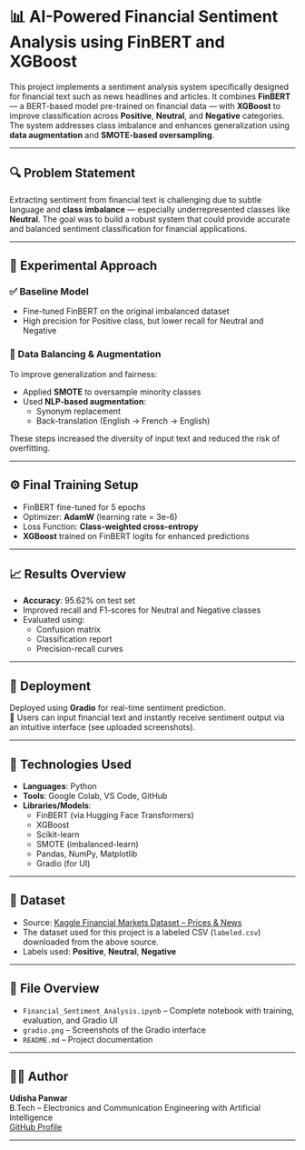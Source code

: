# 📊 AI-Powered Financial Sentiment Analysis using FinBERT and XGBoost

This project implements a sentiment analysis system specifically designed for financial text such as news headlines and articles. It combines **FinBERT** — a BERT-based model pre-trained on financial data — with **XGBoost** to improve classification across **Positive**, **Neutral**, and **Negative** categories. The system addresses class imbalance and enhances generalization using **data augmentation** and **SMOTE-based oversampling**.

---

## 🔍 Problem Statement

Extracting sentiment from financial text is challenging due to subtle language and **class imbalance** — especially underrepresented classes like **Neutral**. The goal was to build a robust system that could provide accurate and balanced sentiment classification for financial applications.

---

## 🧪 Experimental Approach

### ✅ Baseline Model
- Fine-tuned FinBERT on the original imbalanced dataset
- High precision for Positive class, but lower recall for Neutral and Negative

### 🔁 Data Balancing & Augmentation
To improve generalization and fairness:
- Applied **SMOTE** to oversample minority classes
- Used **NLP-based augmentation**:
  - Synonym replacement
  - Back-translation (English → French → English)

These steps increased the diversity of input text and reduced the risk of overfitting.

---

## ⚙️ Final Training Setup
- FinBERT fine-tuned for 5 epochs  
- Optimizer: **AdamW** (learning rate = 3e-6)  
- Loss Function: **Class-weighted cross-entropy**  
- **XGBoost** trained on FinBERT logits for enhanced predictions

---

## 📈 Results Overview
- **Accuracy**: 95.62% on test set  
- Improved recall and F1-scores for Neutral and Negative classes  
- Evaluated using:
  - Confusion matrix  
  - Classification report  
  - Precision-recall curves

---

## 🚀 Deployment

Deployed using **Gradio** for real-time sentiment prediction.  
🔹 Users can input financial text and instantly receive sentiment output via an intuitive interface (see uploaded screenshots).

---

## 🧰 Technologies Used

- **Languages**: Python  
- **Tools**: Google Colab, VS Code, GitHub  
- **Libraries/Models**:  
  - FinBERT (via Hugging Face Transformers)  
  - XGBoost  
  - Scikit-learn  
  - SMOTE (imbalanced-learn)  
  - Pandas, NumPy, Matplotlib 
  - Gradio (for UI)

---

## 📂 Dataset

- Source: [Kaggle Financial Markets Dataset – Prices & News](https://www.kaggle.com/datasets/znevzz/the-news-dataset)
- The dataset used for this project is a labeled CSV (`labeled.csv`) downloaded from the above source.
- Labels used: **Positive**, **Neutral**, **Negative**

---

## 📁 File Overview

- `Financial_Sentiment_Analysis.ipynb` – Complete notebook with training, evaluation, and Gradio UI  
- `gradio.png` – Screenshots of the Gradio interface  
- `README.md` – Project documentation

---

## 👩‍💻 Author

**Udisha Panwar**  
B.Tech – Electronics and Communication Engineering with Artificial Intelligence  
[GitHub Profile](https://github.com/UdishaPanwar)

---
